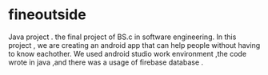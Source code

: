 # fineoutside
Java project . the final project of BS.c in software engineering. 
In this project , we are creating an android app that can help people without having to know eachother.
We used android studio work environment ,the code wrote in java ,and there was a usage of firebase database .
